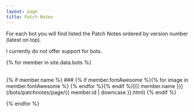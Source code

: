 ```yaml
---
layout: page
title: Patch Notes
---
```


For each bot you will find listed the Patch Notes ordered by version number (latest on top). 

I currently do not offer support for bots.

{% for member in site.data.bots %}

<br>
{% if member.name %}
### {% if member.fontAwesome %}{% for image in member.fontAwesome %}<i class="fa fa-{{ image }}"></i> {% endfor %}{% endif %}[{{ member.name }}](/bots/patchnotes/page/{{ member.id | downcase }}.html)      
{% endif %}


{% endfor %}
